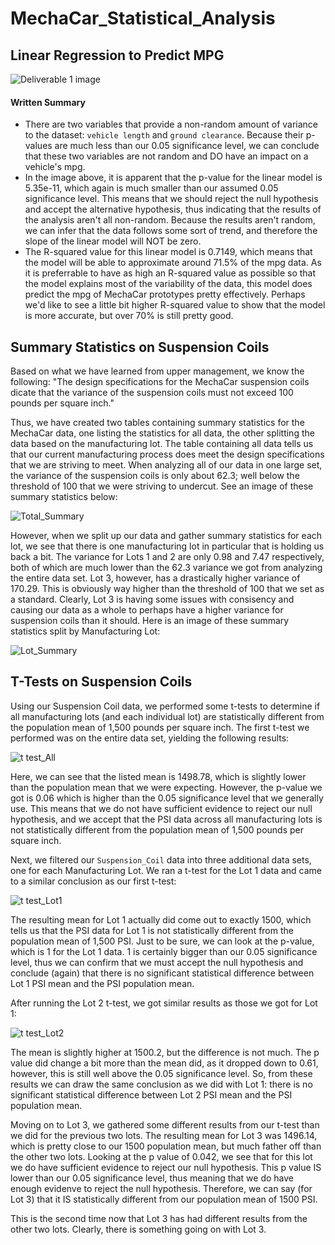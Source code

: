 # MechaCar_Statistical_Analysis

## Linear Regression to Predict MPG

![Deliverable 1 image](https://user-images.githubusercontent.com/94764735/161443205-9086e2fd-3969-4a06-984e-8f561b2fcc12.png)

#### Written Summary
- There are two variables that provide a non-random amount of variance to the dataset: `vehicle length` and `ground clearance`. Because their p-values are much less than our 0.05 significance level, we can conclude that these two variables are not random and DO have an impact on a vehicle's mpg. 
- In the image above, it is apparent that the p-value for the linear model is 5.35e-11, which again is much smaller than our assumed 0.05 significance level. This means that we should reject the null hypothesis and accept the alternative hypothesis, thus indicating that the results of the analysis aren't all non-random. Because the results aren't random, we can infer that the data follows some sort of trend, and therefore the slope of the linear model will NOT be zero.
- The R-squared value for this linear model is 0.7149, which means that the model will be able to approximate around 71.5% of the mpg data. As it is preferrable to have as high an R-squared value as possible so that the model explains most of the variability of the data, this model does predict the mpg of MechaCar prototypes pretty effectively. Perhaps we'd like to see a little bit higher R-squared value to show that the model is more accurate, but over 70% is still pretty good.


## Summary Statistics on Suspension Coils

Based on what we have learned from upper management, we know the following: "The design specifications for the MechaCar suspension coils dicate that the variance of the suspension coils must not exceed 100 pounds per square inch."

Thus, we have created two tables containing summary statistics for the MechaCar data, one listing the statistics for all data, the other splitting the data based on the manufacturing lot. The table containing all data tells us that our current manufacturing process does meet the design specifications that we are striving to meet. When analyzing all of our data in one large set, the variance of the suspension coils is only about 62.3; well below the threshold of 100 that we were striving to undercut. See an image of these summary statistics below:

![Total_Summary](https://user-images.githubusercontent.com/94764735/161831027-562f2af0-6028-462c-b547-a782f730015b.png)

However, when we split up our data and gather summary statistics for each lot, we see that there is one manufacturing lot in particular that is holding us back a bit. The variance for Lots 1 and 2 are only 0.98 and 7.47 respectively, both of which are much lower than the 62.3 variance we got from analyzing the entire data set. Lot 3, however, has a drastically higher variance of 170.29. This is obviously way higher than the threshold of 100 that we set as a standard. Clearly, Lot 3 is having some issues with consisency and causing our data as a whole to perhaps have a higher variance for suspension coils than it should. Here is an image of these summary statistics split by Manufacturing Lot:

![Lot_Summary](https://user-images.githubusercontent.com/94764735/161834417-df12d585-820d-4121-be7e-cb8762fdef66.png)


## T-Tests on Suspension Coils

Using our Suspension Coil data, we performed some t-tests to determine if all manufacturing lots (and each individual lot) are statistically different from the population mean of 1,500 pounds per square inch. The first t-test we performed was on the entire data set, yielding the following results:

![t test_All](https://user-images.githubusercontent.com/94764735/161840013-f7a7ca2f-13d2-4993-953e-0ad4c8491afa.png)

Here, we can see that the listed mean is 1498.78, which is slightly lower than the population mean that we were expecting. However, the p-value we got is 0.06 which is higher than the 0.05 significance level that we generally use. This means that we do not have sufficient evidence to reject our null hypothesis, and we accept that the PSI data across all manufacturing lots is not statistically different from the population mean of 1,500 pounds per square inch.

Next, we filtered our `Suspension_Coil` data into three additional data sets, one for each Manufacturing Lot. We ran a t-test for the Lot 1 data and came to a similar conclusion as our first t-test:

![t test_Lot1](https://user-images.githubusercontent.com/94764735/161841508-55ccdc9a-38dc-48d0-baf4-f80dfdb4b364.png)

The resulting mean for Lot 1 actually did come out to exactly 1500, which tells us that the PSI data for Lot 1 is not statistically different from the population mean of 1,500 PSI. Just to be sure, we can look at the p-value, which is 1 for the Lot 1 data. 1 is certainly bigger than our 0.05 significance level, thus we can confirm that we must accept the null hypothesis and conclude (again) that there is no significant statistical difference between Lot 1 PSI mean and the PSI population mean.

After running the Lot 2 t-test, we got similar results as those we got for Lot 1:

![t test_Lot2](https://user-images.githubusercontent.com/94764735/161842285-2a22da46-99b0-4015-912c-28d3b2c94e7d.png)

The mean is slightly higher at 1500.2, but the difference is not much. The p value did change a bit more than the mean did, as it dropped down to 0.61, however, this is still well above the 0.05 significance level. So, from these results we can draw the same conclusion as we did with Lot 1: there is no significant statistical difference between Lot 2 PSI mean and the PSI population mean.

Moving on to Lot 3, we gathered some different results from our t-test than we did for the previous two lots. The resulting mean for Lot 3 was 1496.14, which is pretty close to our 1500 population mean, but much father off than the other two lots. Looking at the p value of 0.042, we see that for this lot we do have sufficient evidence to reject our null hypothesis. This p value IS lower than our 0.05 significance level, thus meaning that we do have enough evidenve to reject the null hypothesis. Therefore, we can say (for Lot 3) that it IS statistically different from our population mean of 1500 PSI.

This is the second time now that Lot 3 has had different results from the other two lots. Clearly, there is something going on with Lot 3.









